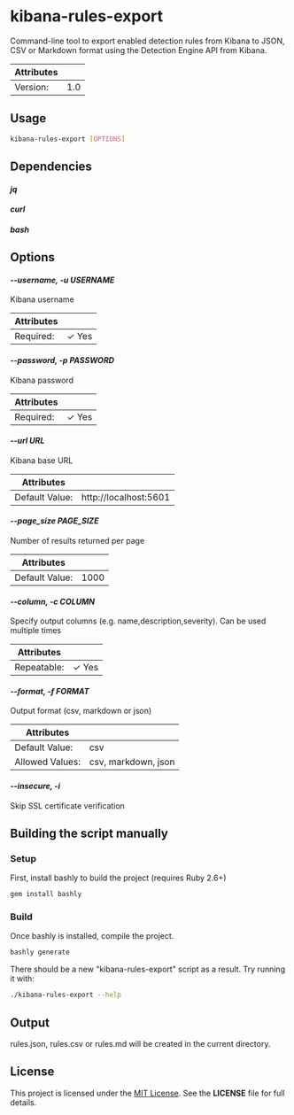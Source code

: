 # kibana-rules-export

Command-line tool to export enabled detection rules from Kibana to JSON, CSV or Markdown format using the Detection Engine API from Kibana.

| Attributes       | &nbsp;
|------------------|-------------
| Version:         | 1.0

## Usage

```bash
kibana-rules-export [OPTIONS]
```

## Dependencies

#### *jq*



#### *curl*



#### *bash*



## Options

#### *--username, -u USERNAME*

Kibana username

| Attributes      | &nbsp;
|-----------------|-------------
| Required:       | ✓ Yes

#### *--password, -p PASSWORD*

Kibana password

| Attributes      | &nbsp;
|-----------------|-------------
| Required:       | ✓ Yes

#### *--url URL*

Kibana base URL

| Attributes      | &nbsp;
|-----------------|-------------
| Default Value:  | http://localhost:5601

#### *--page_size PAGE_SIZE*

Number of results returned per page

| Attributes      | &nbsp;
|-----------------|-------------
| Default Value:  | 1000

#### *--column, -c COLUMN*

Specify output columns (e.g. name,description,severity). Can be used multiple times

| Attributes      | &nbsp;
|-----------------|-------------
| Repeatable:     |  ✓ Yes

#### *--format, -f FORMAT*

Output format (csv, markdown or json)

| Attributes      | &nbsp;
|-----------------|-------------
| Default Value:  | csv
| Allowed Values: | csv, markdown, json

#### *--insecure, -i*

Skip SSL certificate verification

## Building the script manually

### Setup

First, install bashly to build the project (requires Ruby 2.6+)
~~~bash
gem install bashly
~~~

### Build
Once bashly is installed, compile the project.
~~~bash
bashly generate
~~~
There should be a new "kibana-rules-export" script as a result.
Try running it with:
~~~bash
./kibana-rules-export --help
~~~

## Output
rules.json, rules.csv or rules.md will be created in the current directory.

## License

This project is licensed under the [MIT License](./LICENSE). See the **LICENSE** file for full details.

